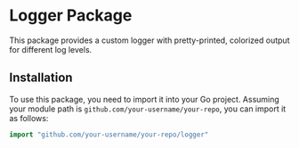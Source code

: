 # Logger Package

This package provides a custom logger with pretty-printed, colorized output for different log levels.

## Installation

To use this package, you need to import it into your Go project. Assuming your module path is `github.com/your-username/your-repo`, you can import it as follows:

```go
import "github.com/your-username/your-repo/logger"
```
